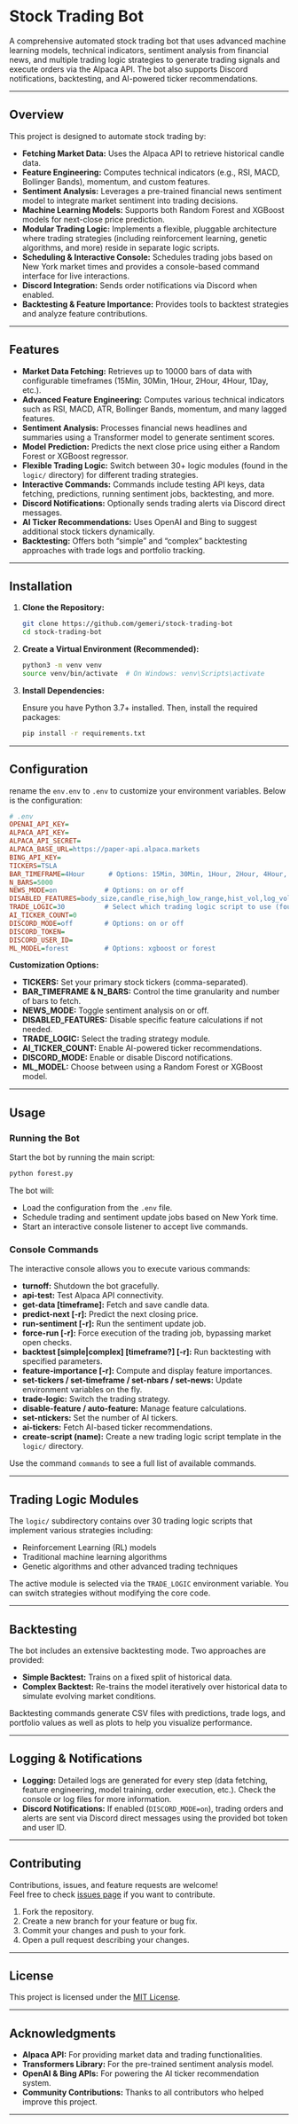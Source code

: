 # Stock Trading Bot

A comprehensive automated stock trading bot that uses advanced machine learning models, technical indicators, sentiment analysis from financial news, and multiple trading logic strategies to generate trading signals and execute orders via the Alpaca API. The bot also supports Discord notifications, backtesting, and AI-powered ticker recommendations.

---

## Overview

This project is designed to automate stock trading by:
- **Fetching Market Data:** Uses the Alpaca API to retrieve historical candle data.
- **Feature Engineering:** Computes technical indicators (e.g., RSI, MACD, Bollinger Bands), momentum, and custom features.
- **Sentiment Analysis:** Leverages a pre-trained financial news sentiment model to integrate market sentiment into trading decisions.
- **Machine Learning Models:** Supports both Random Forest and XGBoost models for next-close price prediction.
- **Modular Trading Logic:** Implements a flexible, pluggable architecture where trading strategies (including reinforcement learning, genetic algorithms, and more) reside in separate logic scripts.
- **Scheduling & Interactive Console:** Schedules trading jobs based on New York market times and provides a console-based command interface for live interactions.
- **Discord Integration:** Sends order notifications via Discord when enabled.
- **Backtesting & Feature Importance:** Provides tools to backtest strategies and analyze feature contributions.

---

## Features

- **Market Data Fetching:** Retrieves up to 10000 bars of data with configurable timeframes (15Min, 30Min, 1Hour, 2Hour, 4Hour, 1Day, etc.).
- **Advanced Feature Engineering:** Computes various technical indicators such as RSI, MACD, ATR, Bollinger Bands, momentum, and many lagged features.
- **Sentiment Analysis:** Processes financial news headlines and summaries using a Transformer model to generate sentiment scores.
- **Model Prediction:** Predicts the next close price using either a Random Forest or XGBoost regressor.
- **Flexible Trading Logic:** Switch between 30+ logic modules (found in the `logic/` directory) for different trading strategies.
- **Interactive Commands:** Commands include testing API keys, data fetching, predictions, running sentiment jobs, backtesting, and more.
- **Discord Notifications:** Optionally sends trading alerts via Discord direct messages.
- **AI Ticker Recommendations:** Uses OpenAI and Bing to suggest additional stock tickers dynamically.
- **Backtesting:** Offers both “simple” and “complex” backtesting approaches with trade logs and portfolio tracking.

---

## Installation

1. **Clone the Repository:**

   ```bash
   git clone https://github.com/gemeri/stock-trading-bot
   cd stock-trading-bot
   ```

2. **Create a Virtual Environment (Recommended):**

   ```bash
   python3 -m venv venv
   source venv/bin/activate  # On Windows: venv\Scripts\activate
   ```

3. **Install Dependencies:**

   Ensure you have Python 3.7+ installed. Then, install the required packages:

   ```bash
   pip install -r requirements.txt
   ```

---

## Configuration

rename the `env.env` to `.env` to customize your environment variables. Below is the configuration:

```ini
# .env
OPENAI_API_KEY=
ALPACA_API_KEY=
ALPACA_API_SECRET=
ALPACA_BASE_URL=https://paper-api.alpaca.markets
BING_API_KEY=
TICKERS=TSLA
BAR_TIMEFRAME=4Hour      # Options: 15Min, 30Min, 1Hour, 2Hour, 4Hour, 1Day, etc.
N_BARS=5000
NEWS_MODE=on            # Options: on or off
DISABLED_FEATURES=body_size,candle_rise,high_low_range,hist_vol,log_volume,macd_line,price_change,price_return,roc,rsi,stoch_k,transactions,volume,volume_change,wick_to_body
TRADE_LOGIC=30          # Select which trading logic script to use (found in the logic/ directory)
AI_TICKER_COUNT=0 
DISCORD_MODE=off        # Options: on or off
DISCORD_TOKEN=
DISCORD_USER_ID=
ML_MODEL=forest         # Options: xgboost or forest
```

**Customization Options:**
- **TICKERS:** Set your primary stock tickers (comma-separated).
- **BAR_TIMEFRAME & N_BARS:** Control the time granularity and number of bars to fetch.
- **NEWS_MODE:** Toggle sentiment analysis on or off.
- **DISABLED_FEATURES:** Disable specific feature calculations if not needed.
- **TRADE_LOGIC:** Select the trading strategy module.
- **AI_TICKER_COUNT:** Enable AI-powered ticker recommendations.
- **DISCORD_MODE:** Enable or disable Discord notifications.
- **ML_MODEL:** Choose between using a Random Forest or XGBoost model.

---

## Usage

### Running the Bot

Start the bot by running the main script:

```bash
python forest.py
```

The bot will:
- Load the configuration from the `.env` file.
- Schedule trading and sentiment update jobs based on New York time.
- Start an interactive console listener to accept live commands.

### Console Commands

The interactive console allows you to execute various commands:
- **turnoff:** Shutdown the bot gracefully.
- **api-test:** Test Alpaca API connectivity.
- **get-data [timeframe]:** Fetch and save candle data.
- **predict-next [-r]:** Predict the next closing price.
- **run-sentiment [-r]:** Run the sentiment update job.
- **force-run [-r]:** Force execution of the trading job, bypassing market open checks.
- **backtest <N> [simple|complex] [timeframe?] [-r]:** Run backtesting with specified parameters.
- **feature-importance [-r]:** Compute and display feature importances.
- **set-tickers / set-timeframe / set-nbars / set-news:** Update environment variables on the fly.
- **trade-logic:** Switch the trading strategy.
- **disable-feature / auto-feature:** Manage feature calculations.
- **set-ntickers:** Set the number of AI tickers.
- **ai-tickers:** Fetch AI-based ticker recommendations.
- **create-script (name):** Create a new trading logic script template in the `logic/` directory.

Use the command `commands` to see a full list of available commands.

---

## Trading Logic Modules

The `logic/` subdirectory contains over 30 trading logic scripts that implement various strategies including:
- Reinforcement Learning (RL) models
- Traditional machine learning algorithms
- Genetic algorithms and other advanced trading techniques

The active module is selected via the `TRADE_LOGIC` environment variable. You can switch strategies without modifying the core code.

---

## Backtesting

The bot includes an extensive backtesting mode. Two approaches are provided:
- **Simple Backtest:** Trains on a fixed split of historical data.
- **Complex Backtest:** Re-trains the model iteratively over historical data to simulate evolving market conditions.

Backtesting commands generate CSV files with predictions, trade logs, and portfolio values as well as plots to help you visualize performance.

---

## Logging & Notifications

- **Logging:** Detailed logs are generated for every step (data fetching, feature engineering, model training, order execution, etc.). Check the console or log files for more information.
- **Discord Notifications:** If enabled (`DISCORD_MODE=on`), trading orders and alerts are sent via Discord direct messages using the provided bot token and user ID.

---

## Contributing

Contributions, issues, and feature requests are welcome!  
Feel free to check [issues page](https://github.com/yourusername/stock-trading-bot/issues) if you want to contribute.

1. Fork the repository.
2. Create a new branch for your feature or bug fix.
3. Commit your changes and push to your fork.
4. Open a pull request describing your changes.

---

## License

This project is licensed under the [MIT License](LICENSE).

---

## Acknowledgments

- **Alpaca API:** For providing market data and trading functionalities.
- **Transformers Library:** For the pre-trained sentiment analysis model.
- **OpenAI & Bing APIs:** For powering the AI ticker recommendation system.
- **Community Contributions:** Thanks to all contributors who helped improve this project.

---
